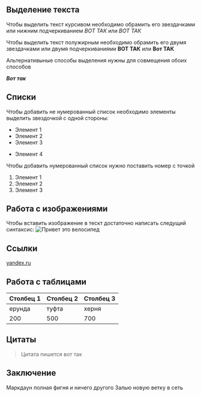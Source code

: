 ## Выделение текста

Чтобы выделить текст курсивом необходимо обрамить его звездачками или нижним подчеркиванием *ВОТ ТАК*  или _ВОТ ТАК_

Чтобы выделить текст полужирным необходимо обрамить его двумя звездачками или двумя подчеркиваниями **ВОТ ТАК** или __Вот ТАК__

Альтернативыные способы выделения нужны для совмещения обоих способов

_**Вот так**_

## Списки

Чтобы добавить не нумерованный список необходимо элементы выделить звездочкой с одной стороны:

* Элемент 1
* Элемент 2
* Элемент 3
+ Элемент 4


Чтобы добавить нумерованный список нужно поставить номер с точкой

1. Элемент 1
2. Элемент 2
3. Элемент 3





## Работа с изображениями

Чтобы вставить изображение в тескт достаточно написать следущий синтаксис:
![Привет это велосипед](L268NK.jpg)

## Ссылки
[yandex.ru](ya.ru)


## Работа с таблицами
| Столбец 1  | Столбец 2  | Столбец 3  |
| ----  |---   |---   |
|  ерунда | туфта  | херня  |
|  200 | 500  | 700  |
## Цитаты
> Цитата пишется вот так

## Заключение
Маркдаун полная фигня и ничего другого
Залью новую ветку в сеть